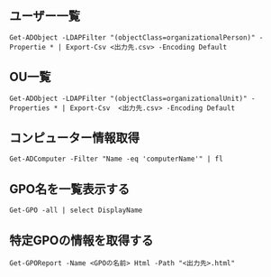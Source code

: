 ## ユーザー一覧
```
Get-ADObject -LDAPFilter "(objectClass=organizationalPerson)" -Propertie * | Export-Csv <出力先.csv> -Encoding Default
```

## OU一覧
```
Get-ADObject -LDAPFilter "(objectClass=organizationalUnit)" -Properties * | Export-Csv  <出力先.csv> -Encoding Default
```

## コンピューター情報取得
```
Get-ADComputer -Filter "Name -eq 'computerName'" | fl
```
## GPO名を一覧表示する
```
Get-GPO -all | select DisplayName
```

## 特定GPOの情報を取得する
```
Get-GPOReport -Name <GPOの名前> Html -Path "<出力先>.html"
```



